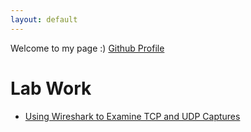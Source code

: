 ```yaml
---
layout: default
---
```


Welcome to my page :)
[Github Profile](https://github.com/databunks)

# Lab Work
* [Using Wireshark to Examine TCP and UDP Captures](./Using_Wireshark_to_Examine_TCP_and_UDP_Captures.html)
